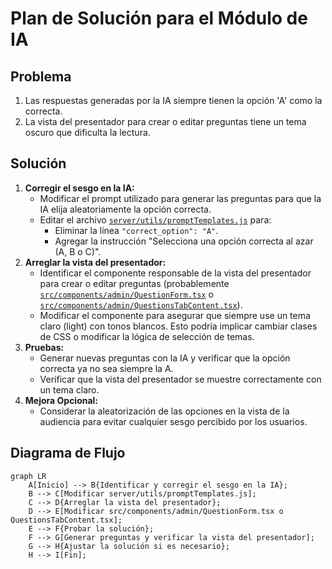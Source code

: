 # Plan de Solución para el Módulo de IA

## Problema

1.  Las respuestas generadas por la IA siempre tienen la opción 'A' como la correcta.
2.  La vista del presentador para crear o editar preguntas tiene un tema oscuro que dificulta la lectura.

## Solución

1.  **Corregir el sesgo en la IA:**
    *   Modificar el prompt utilizado para generar las preguntas para que la IA elija aleatoriamente la opción correcta.
    *   Editar el archivo [`server/utils/promptTemplates.js`](server/utils/promptTemplates.js) para:
        *   Eliminar la línea `"correct_option": "A"`.
        *   Agregar la instrucción "Selecciona una opción correcta al azar (A, B o C)".
2.  **Arreglar la vista del presentador:**
    *   Identificar el componente responsable de la vista del presentador para crear o editar preguntas (probablemente [`src/components/admin/QuestionForm.tsx`](src/components/admin/QuestionForm.tsx) o [`src/components/admin/QuestionsTabContent.tsx`](src/components/admin/QuestionsTabContent.tsx)).
    *   Modificar el componente para asegurar que siempre use un tema claro (light) con tonos blancos. Esto podría implicar cambiar clases de CSS o modificar la lógica de selección de temas.
3.  **Pruebas:**
    *   Generar nuevas preguntas con la IA y verificar que la opción correcta ya no sea siempre la A.
    *   Verificar que la vista del presentador se muestre correctamente con un tema claro.
4.  **Mejora Opcional:**
    *   Considerar la aleatorización de las opciones en la vista de la audiencia para evitar cualquier sesgo percibido por los usuarios.

## Diagrama de Flujo

```mermaid
graph LR
    A[Inicio] --> B{Identificar y corregir el sesgo en la IA};
    B --> C[Modificar server/utils/promptTemplates.js];
    C --> D{Arreglar la vista del presentador};
    D --> E[Modificar src/components/admin/QuestionForm.tsx o QuestionsTabContent.tsx];
    E --> F{Probar la solución};
    F --> G[Generar preguntas y verificar la vista del presentador];
    G --> H{Ajustar la solución si es necesario};
    H --> I[Fin];